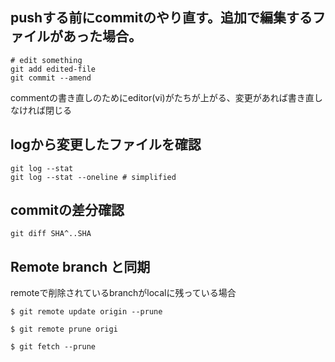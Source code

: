 

pushする前にcommitのやり直す。追加で編集するファイルがあった場合。
---------------
```
# edit something
git add edited-file
git commit --amend
```
commentの書き直しのためにeditor(vi)がたちが上がる、変更があれば書き直しなければ閉じる


logから変更したファイルを確認
--------------
```
git log --stat 
git log --stat --oneline # simplified 
```


commitの差分確認
-------------
```
git diff SHA^..SHA
```

Remote branch と同期
--
remoteで削除されているbranchがlocalに残っている場合

```console
$ git remote update origin --prune
```

```console
$ git remote prune origi
```

```console
$ git fetch --prune
```
